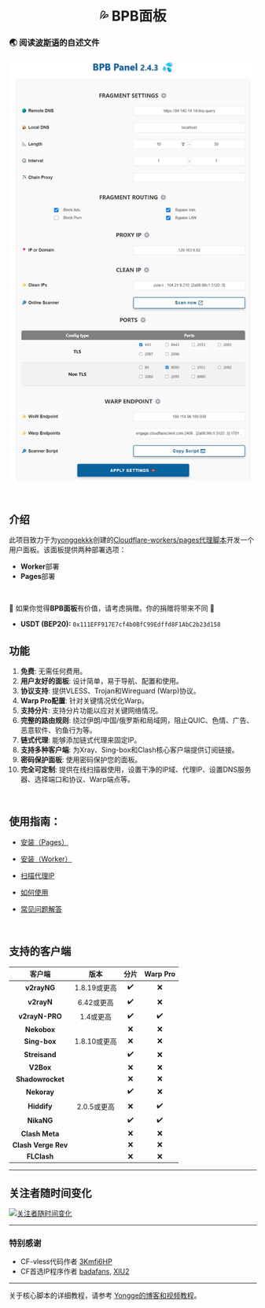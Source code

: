 <h1 align="center">💦 BPB面板</h1>

### 🌏 阅读[波斯语](README_fa.md)的自述文件

<p align="center">
  <img src="docs/assets/images/Panel.jpg">
</p>
<br>

## 介绍
此项目致力于为[yonggekkk](https://github.com/yonggekkk)创建的[Cloudflare-workers/pages代理脚本](https://github.com/yonggekkk/Cloudflare-workers-pages-vless)开发一个用户面板。该面板提供两种部署选项：
- **Worker**部署
- **Pages**部署
<br>

🌟 如果你觉得**BPB面板**有价值，请考虑捐赠。你的捐赠将带来不同 🌟
- **USDT (BEP20):** `0x111EFF917E7cf4b0BfC99Edffd8F1AbC2b23d158`

## 功能

1. **免费**: 无需任何费用。
2. **用户友好的面板**: 设计简单，易于导航、配置和使用。
3. **协议支持**: 提供VLESS、Trojan和Wireguard (Warp)协议。
4. **Warp Pro配置**: 针对关键情况优化Warp。
5. **支持分片**: 支持分片功能以应对关键网络情况。
6. **完整的路由规则**: 绕过伊朗/中国/俄罗斯和局域网，阻止QUIC、色情、广告、恶意软件、钓鱼行为等。
7. **链式代理**: 能够添加链式代理来固定IP。
8. **支持多种客户端**: 为Xray、Sing-box和Clash核心客户端提供订阅链接。
9. **密码保护面板**: 使用密码保护您的面板。
10. **完全可定制**: 提供在线扫描器使用，设置干净的IP域、代理IP、设置DNS服务器、选择端口和协议、Warp端点等。
<br>

## 使用指南：
- [安装（Pages）](docs/pages_installation_fa.md)

- [安装（Worker）](docs/worker_installation_fa.md)

- [扫描代理IP](docs/proxy-ip-scanner.md)

- [如何使用](docs/configuration_fa.md)

- [常见问题解答](docs/faq.md)
<br>

## 支持的客户端
| 客户端  | 版本 | 分片 | Warp Pro |
| :-------------: | :-------------: | :-------------: | :-------------: |
| **v2rayNG**  | 1.8.19或更高  | :heavy_check_mark: | :x: |
| **v2rayN**  | 6.42或更高  | :heavy_check_mark: | :x: |
| **v2rayN-PRO**  | 1.4或更高  | :heavy_check_mark: | :heavy_check_mark: |
| **Nekobox**  |   | :x: | :x: |
| **Sing-box**  | 1.8.10或更高  | :x: | :x: |
| **Streisand**  |   | :heavy_check_mark: | :x: |
| **V2Box**  |   | :x: | :x: |
| **Shadowrocket**  |   | :x: | :x: |
| **Nekoray**  |   | :heavy_check_mark: | :x: |
| **Hiddify**  | 2.0.5或更高  | :x: | :heavy_check_mark: |
| **NikaNG**  |   | :heavy_check_mark: | :heavy_check_mark: |
| **Clash Meta**  |   | :x: | :x: |
| **Clash Verge Rev**  |   | :x: | :x: |
| **FLClash**  |   | :x: | :x: |


---

## 关注者随时间变化
[![关注者随时间变化](https://starchart.cc/bia-pain-bache/BPB-Worker-Panel.svg?variant=adaptive)](https://starchart.cc/bia-pain-bache/BPB-Worker-Panel)

---

### 特别感谢
- CF-vless代码作者 [3Kmfi6HP](https://github.com/3Kmfi6HP/EDtunnel)
- CF首选IP程序作者 [badafans](https://github.com/badafans/Cloudflare-IP-SpeedTest), [XIU2](https://github.com/XIU2/CloudflareSpeedTest)

---

关于核心脚本的详细教程，请参考 [Yongge的博客和视频教程](https://ygkkk.blogspot.com/2023/07/cfworkers-vless.html)。
